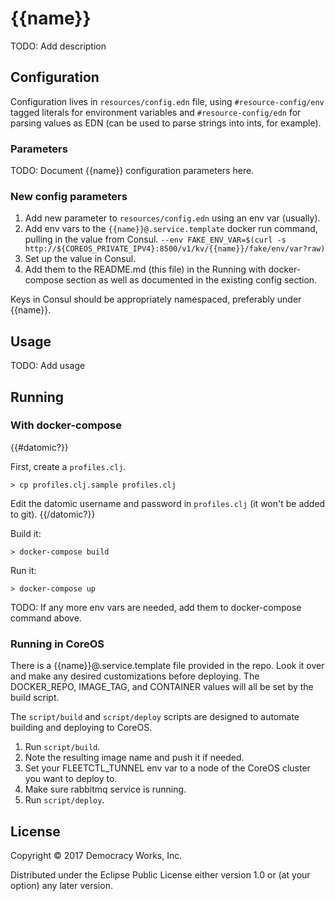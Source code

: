 # {{name}}

TODO: Add description

## Configuration

Configuration lives in `resources/config.edn` file, using `#resource-config/env`
tagged literals for environment variables and `#resource-config/edn` for parsing
values as EDN (can be used to parse strings into ints, for example).

### Parameters

TODO: Document {{name}} configuration parameters here.

### New config parameters

1. Add new parameter to `resources/config.edn` using an env var (usually).
1. Add env vars to the `{{name}}@.service.template` docker run
command, pulling in the value from Consul.
    `--env FAKE_ENV_VAR=$(curl -s http://${COREOS_PRIVATE_IPV4}:8500/v1/kv/{{name}}/fake/env/var?raw)`
1. Set up the value in Consul.
1. Add them to the README.md (this file) in the Running with
docker-compose section as well as documented in the existing config section.

Keys in Consul should be appropriately namespaced, preferably under {{name}}.

## Usage

TODO: Add usage

## Running

### With docker-compose
{{#datomic?}}

First, create a `profiles.clj`.

```
> cp profiles.clj.sample profiles.clj
```

Edit the datomic username and password in `profiles.clj` (it won't be
added to git).
{{/datomic?}}

Build it:

```
> docker-compose build
```

Run it:

```
> docker-compose up
```

TODO: If any more env vars are needed, add them to docker-compose command above.

### Running in CoreOS

There is a {{name}}@.service.template file provided in the repo. Look
it over and make any desired customizations before deploying. The
DOCKER_REPO, IMAGE_TAG, and CONTAINER values will all be set by the
build script.

The `script/build` and `script/deploy` scripts are designed to
automate building and deploying to CoreOS.

1. Run `script/build`.
1. Note the resulting image name and push it if needed.
1. Set your FLEETCTL_TUNNEL env var to a node of the CoreOS cluster
   you want to deploy to.
1. Make sure rabbitmq service is running.
1. Run `script/deploy`.

## License

Copyright © 2017 Democracy Works, Inc.

Distributed under the Eclipse Public License either version 1.0 or (at
your option) any later version.
